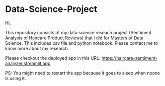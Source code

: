 ﻿# Data-Science-Project
Hi, 

This repository consists of my data science reseach project (Sentiment Analysis of Haircare Product Reviews) that i did for Masters of Data Science.
This includes csv file and python notebook.
Please contact me to know more about my research.

Please checkout the deployed app in this URL: https://haircare-sentiment-analyzer.streamlit.app

PS: You might need to restart the app because it goes to sleep when noone is using it.
